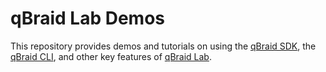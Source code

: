 # qBraid Lab Demos

This repository provides demos and tutorials on using the [qBraid SDK](https://qbraid-qbraid.readthedocs-hosted.com/en/latest/sdk/overview.html), the [qBraid CLI](https://qbraid-qbraid.readthedocs-hosted.com/en/latest/cli/qbraid.html), and other key features of [qBraid Lab](https://lab.qbraid.com).